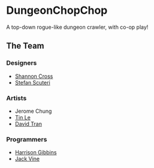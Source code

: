 # DungeonChopChop
A top-down rogue-like dungeon crawler, with co-op play!

## The Team
### Designers
- [Shannon Cross](https://shannonjamescross.wixsite.com/sjcross)
- [Stefan Scuteri](https://stefanscuteri.wixsite.com/sscuteri)

### Artists
- Jerome Chung
- [Tin Le](https://www.artstation.com/cosmicuppacut)
- [David Tran](https://www.artstation.com/sykarion)

### Programmers
- [Harrison Gibbins](http://harrisongibbins.com/)
- [Jack Vine](http://jackvine.com/)